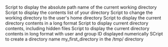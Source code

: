 Script to display the absolute path name of the current working directory
Script to display the contents list of your directory
Script to change the working directory to the user's home directory
Script to display the current directory contents in a long format
Script to display current directory contents, including hidden files
Script to display the current directory contents in long format with user and group ID displayed numerically
SCript to create a directory name my_first_directory in the /tmp/ directory
